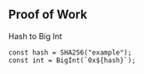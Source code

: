## **Proof of Work**
Hash to Big Int
```
const hash = SHA256("example");
const int = BigInt(`0x${hash}`);
```